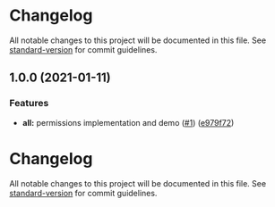 # Changelog

All notable changes to this project will be documented in this file. See [standard-version](https://github.com/conventional-changelog/standard-version) for commit guidelines.

## 1.0.0 (2021-01-11)

### Features

-   **all:** permissions implementation and demo ([#1](https://github.com/ng-web-apis/permissions/issues/1)) ([e979f72](https://github.com/ng-web-apis/permissions/commit/e979f728c05ec7e145bc8fd23b3a6f0ffda2ad4c))

# Changelog

All notable changes to this project will be documented in this file. See [standard-version](https://github.com/conventional-changelog/standard-version) for commit guidelines.

